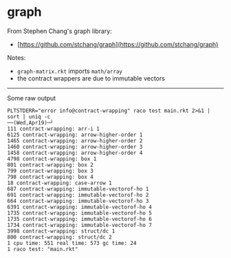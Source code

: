 graph
===

From Stephen Chang's graph library:

- [https://github.com/stchang/graph](https://github.com/stchang/graph)

Notes:
- `graph-matrix.rkt` imports `math/array`
- the contract wrappers are due to immutable vectors


- - -

Some raw output

```
PLTSTDERR="error info@contract-wrapping" raco test main.rkt 2>&1 | sort | uniq -c                                                                                  ──(Wed,Apr19)─┘
111 contract-wrapping: arr-i 1
6125 contract-wrapping: arrow-higher-order 1
1465 contract-wrapping: arrow-higher-order 2
1460 contract-wrapping: arrow-higher-order 3
1458 contract-wrapping: arrow-higher-order 4
4798 contract-wrapping: box 1
801 contract-wrapping: box 2
799 contract-wrapping: box 3
798 contract-wrapping: box 4
18 contract-wrapping: case-arrow 1
687 contract-wrapping: immutable-vectorof-ho 1
691 contract-wrapping: immutable-vectorof-ho 2
664 contract-wrapping: immutable-vectorof-ho 3
6391 contract-wrapping: immutable-vectorof-ho 4
1735 contract-wrapping: immutable-vectorof-ho 5
1735 contract-wrapping: immutable-vectorof-ho 6
1734 contract-wrapping: immutable-vectorof-ho 7
3998 contract-wrapping: struct/dc 1
800 contract-wrapping: struct/dc 2
1 cpu time: 551 real time: 573 gc time: 24
1 raco test: "main.rkt"
```
